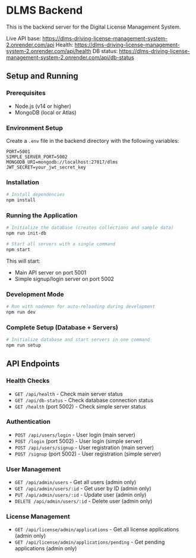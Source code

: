# DLMS Backend

This is the backend server for the Digital License Management System.

Live API base: https://dlms-driving-license-management-system-2.onrender.com/api
Health: https://dlms-driving-license-management-system-2.onrender.com/api/health
DB status: https://dlms-driving-license-management-system-2.onrender.com/api/db-status

## Setup and Running

### Prerequisites

- Node.js (v14 or higher)
- MongoDB (local or Atlas)

### Environment Setup

Create a `.env` file in the backend directory with the following variables:

```
PORT=5001
SIMPLE_SERVER_PORT=5002
MONGODB_URI=mongodb://localhost:27017/dlms
JWT_SECRET=your_jwt_secret_key
```

### Installation

```bash
# Install dependencies
npm install
```

### Running the Application

```bash
# Initialize the database (creates collections and sample data)
npm run init-db

# Start all servers with a single command
npm start
```

This will start:

- Main API server on port 5001
- Simple signup/login server on port 5002

### Development Mode

```bash
# Run with nodemon for auto-reloading during development
npm run dev
```

### Complete Setup (Database + Servers)

```bash
# Initialize database and start servers in one command
npm run setup
```

## API Endpoints

### Health Checks

- `GET /api/health` - Check main server status
- `GET /api/db-status` - Check database connection status
- `GET /health` (port 5002) - Check simple server status

### Authentication

- `POST /api/users/login` - User login (main server)
- `POST /login` (port 5002) - User login (simple server)
- `POST /api/users/signup` - User registration (main server)
- `POST /signup` (port 5002) - User registration (simple server)

### User Management

- `GET /api/admin/users` - Get all users (admin only)
- `GET /api/admin/users/:id` - Get user by ID (admin only)
- `PUT /api/admin/users/:id` - Update user (admin only)
- `DELETE /api/admin/users/:id` - Delete user (admin only)

### License Management

- `GET /api/license/admin/applications` - Get all license applications (admin only)
- `GET /api/license/admin/applications/pending` - Get pending applications (admin only)
